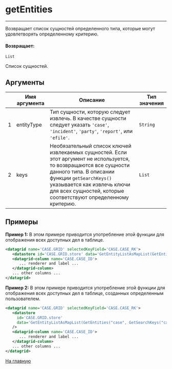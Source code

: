 # getEntities

---

Возвращает список сущностей определенного типа, которые могут удовлетворять определенному критерию.

#### Возвращает:

`List`

Список сущностей.

## Аргументы

|  | Имя аргумента | Описание | Тип значения |
| --- | --- | --- | --- |
| 1 | entityType | Тип сущности, которую следует извлечь. В качестве сущности следует указать `'case'`, `'incident'`, `'party'`, `'report'`, или `'efile'`. | `String` |
| 2 | keys | Необязательный список ключей извлекаемых сущностей. Если этот аргумент не используется, то возвращаются все сущности данного типа. В описании функции `getSearchKeys()` указывается как извлечь ключи для всех сущностей, которые соответствуют определенному критерию. | `List` |

## Примеры

**Пример 1:** В этом примере приводится употребление этой функции для отображения всех доступных дел в таблице.
```xml
<datagrid name='CASE.GRID' selectedKeyField='CASE.CASE_RK'>
   <datastore id='CASE.GRID.store' data='GetEntityListAsMapList(GetEntities("case"))' />
   <datagrid-column name='CASE.CASE_ID'>
      ... renderer and label ...
   </datagrid-column>
   ... other columns ...
</datagrid>
```

**Пример 2:** В этом примере приводится употребление этой функции для отображения всех доступных дел в таблице, созданных определенным пользователем.
```xml
<datagrid name='CASE.GRID' selectedKeyField='CASE.CASE_RK'>
   <datastore
     id='CASE.GRID.store' 
     data='GetEntityListAsMapList(GetEntities("case", GetSearchKeys("case", QueryEquals("CASE.CREATE_USER_ID", TEMP.SELECTED_USER))))'
   />
   <datagrid-column name='CASE.CASE_ID'>
      ... renderer and label ...
   </datagrid-column>
   ... other columns ...
</datagrid>
```



[На главную](./)